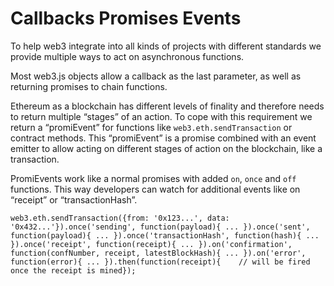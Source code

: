 # Callbacks Promises Events

To help web3 integrate into all kinds of projects with different standards we provide multiple ways to act on asynchronous functions.

Most web3.js objects allow a callback as the last parameter, as well as returning promises to chain functions.

Ethereum as a blockchain has different levels of finality and therefore needs to return multiple “stages” of an action. To cope with this requirement we return a “promiEvent” for functions like `web3.eth.sendTransaction` or contract methods. This “promiEvent” is a promise combined with an event emitter to allow acting on different stages of action on the blockchain, like a transaction.

PromiEvents work like a normal promises with added `on`, `once` and `off` functions. This way developers can watch for additional events like on “receipt” or “transactionHash”.

```text
web3.eth.sendTransaction({from: '0x123...', data: '0x432...'}).once('sending', function(payload){ ... }).once('sent', function(payload){ ... }).once('transactionHash', function(hash){ ... }).once('receipt', function(receipt){ ... }).on('confirmation', function(confNumber, receipt, latestBlockHash){ ... }).on('error', function(error){ ... }).then(function(receipt){    // will be fired once the receipt is mined});
```

